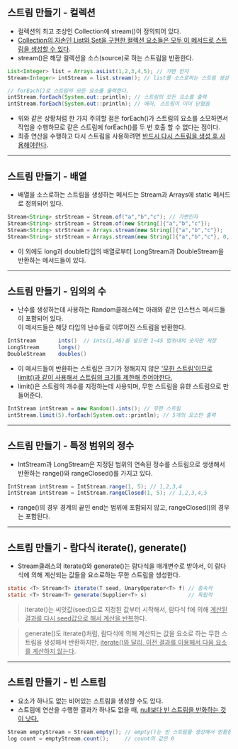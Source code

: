 ## 스트림 만들기 - 컬렉션

+ 컬렉션의 최고 조상인 Collection에 stream()이 정의되어 있다.
+ <u>Collection의 자손인 List와 Set을 구현한 컬렉션 요소들은 모두 이 메서드로 스트림을 생성할 수 있다</u>.
+ stream()은 해당 컬렉션을 소스(source)로 하는 스트림을 반환한다.
```java
List<Integer> list = Arrays.asList(1,2,3,4,5); // 가변 인자
Stream<Integer> intStream = list.stream(); // list를 소스로하는 스트림 생성

// forEach()로 스트림의 모든 요소를 출력한다.
intStream.forEach(System.out::println); // 스트림의 모든 요소를 출력
intStream.forEach(System.out::println); // 에러, 스트림이 이미 닫혔음
```
+ 위와 같은 상황처럼 한 가지 주의할 점은 forEach()가 스트림의 요소를
소모하면서 작업을 수행하므로 같은 스트림에 forEach()를 두 번 호출 할 수
  없다는 점이다.
+ 최종 연산을 수행하고 다시 스트림을 사용하려면 <u>반드시 다시 스트림을 생성 후 사용해야한다</u>.

* * *

## 스트림 만들기 - 배열

+ 배열을 소스로하는 스트림을 생성하는 메서드는 Stream과 Arrays에 static
메서드로 정의되어 있다.

```java
Stream<String> strStream = Stream.of("a","b","c"); // 가변인자
Stream<String> strStream = Stream.of(new String[]{"a","b","c"});
Stream<String> strStream = Arrays.stream(new String[]{"a","b","c"});
Stream<String> strStream = Arrays.stream(new String[]{"a","b","c"}, 0, 3);
```
+ 이 외에도 long과 double타입의 배열로부터 LongStream과 DoubleStream을 반환하는 메서드들이 있다.

* * *

## 스트림 만들기 - 임의의 수

+ 난수를 생성하는데 사용하는 Random클래스에는 아래와 같은 인스턴스 메서드들이 포함되어 있다.
<br> 이 메서드들은 해당 타입의 난수들로 이루어진 스트림을 반환한다.

```java
IntStream       ints()  // ints(1,46)을 넣으면 1~45 범위내의 숫자만 저장
LongStream      longs()
DoubleStream    doubles()
```
+ 이 메서드들이 반환하는 스트림은 크기가 정해지지 않은 <u>'무한 스트림'이므로 limit()과
같이 사용해서 스트림의 크기를 제한해 주어야한다.</u>
+ limit()은 스트림의 개수를 지정하는데 사용되며, 무한 스트림을 유햔 스트림으로 만들어준다.

```java
IntStream intStream = new Random().ints(); // 무한 스트림
intStream.limit(5).forEach(System.out::println); // 5개의 요소만 출력
```

* * *
## 스트림 만들기 - 특정 범위의 정수

+ IntStream과 LongStream은 지정된 범위의 연속된 정수를 스트림으로 생생해서
반환하는 range()와 rangeClosed()를 가지고 있다.

```java
IntStream intStream = IntStream.range(1, 5); // 1,2,3,4
IntStream intStream = IntStream.rangeClosed(1, 5); // 1,2,3,4,5
```
+ range()의 경우 경계의 끝인 end는 범위에 포함되지 않고, rangeClosed()의 경우는 포함된다.

* * *

## 스트림 만들기 - 람다식 iterate(), generate()

+ Stream클래스의 iterate()와 generate()는 람다식을 매개변수로 받아서,
이 람다식에 의해 계산되는 값들을 요소로하는 무한 스트림을 생성한다.

```java
static <T> Stream<T> iterate(T seed, UnaryOperator<T> f) // 종속적
static <T> Stream<T> generate(Supplier<T> s)             // 독립적
```
> iterate()는 씨앗값(seed)으로 지정된 값부터 시작해서, 람다식 f에 의해 <u>계산된 결과를
> 다시 seed값으로 해서 계산을 반복</u>한다.

> generate()도 iterate()처럼, 람다식에 의해 계산되는 값을 요소로 하는 무한 스트림을 생성해서
> 반환하지만, <u>iterate()와 달리, 이전 결과를 이용해서 다음 요소를 계산하지 않는다</u>.

* * *
## 스트림 만들기 - 빈 스트림

+ 요소가 하나도 없는 비어있는 스트림을 생성할 수도 있다.
+ 스트림에 연산을 수행한 결과가 하나도 없을 때, <u>null보다 빈 스트림을 반화하는 것이 낫다.</u>

```java
Stream emptyStream = Stream.empty(); // empty()는 빈 스트림을 생성해서 반환한다.
log count = emptyStream.count();     // count의 값은 0
```
